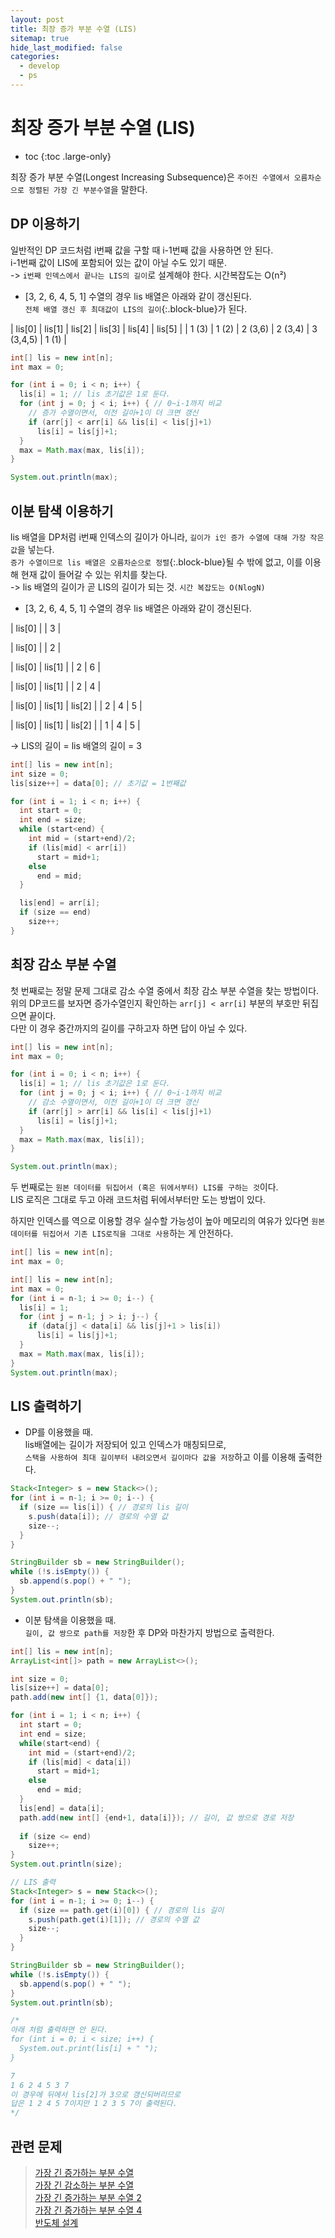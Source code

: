 ```yaml
---
layout: post
title: 최장 증가 부분 수열 (LIS)
sitemap: true
hide_last_modified: false
categories:
  - develop
  - ps
---
```

# 최장 증가 부분 수열 (LIS)

* toc
{:toc .large-only}

최장 증가 부분 수열(Longest Increasing Subsequence)은 `주어진 수열에서 오름차순으로 정렬된 가장 긴 부분수열`을 말한다. 

## DP 이용하기
일반적인 DP 코드처럼 i번째 값을 구할 때 i-1번째 값을 사용하면 안 된다.  
i-1번째 값이 LIS에 포함되어 있는 값이 아닐 수도 있기 때문.  
-> `i번째 인덱스에서 끝나는 LIS의 길이`로 설계해야 한다. 시간복잡도는 O(n²)

- [3, 2, 6, 4, 5, 1] 수열의 경우 lis 배열은 아래와 같이 갱신된다.  
`전체 배열 갱신 후 최대값이 LIS의 길이`{:.block-blue}가 된다.

| lis[0] | lis[1] | lis[2] | lis[3] | lis[4] | lis[5] |
| 1 (3) | 1 (2) | 2 (3,6) | 2 (3,4) | 3 (3,4,5) | 1 (1) |

```java
int[] lis = new int[n];
int max = 0;

for (int i = 0; i < n; i++) {
  lis[i] = 1; // lis 초기값은 1로 둔다.
  for (int j = 0; j < i; i++) { // 0~i-1까지 비교
    // 증가 수열이면서, 이전 길이+1이 더 크면 갱신
    if (arr[j] < arr[i] && lis[i] < lis[j]+1)
      lis[i] = lis[j]+1;
  }
  max = Math.max(max, lis[i]);
}

System.out.println(max);
```

## 이분 탐색 이용하기
lis 배열을 DP처럼 i번째 인덱스의 길이가 아니라, `길이가 i인 증가 수열에 대해 가장 작은 값`을 넣는다.  
`증가 수열이므로 lis 배열은 오름차순으로 정렬`{:.block-blue}될 수 밖에 없고, 이를 이용해 현재 값이 들어갈 수 있는 위치를 찾는다.  
-> lis 배열의 길이가 곧 LIS의 길이가 되는 것. `시간 복잡도는 O(NlogN)`

- [3, 2, 6, 4, 5, 1] 수열의 경우 lis 배열은 아래와 같이 갱신된다.

| lis[0] |
| 3 |

| lis[0] |
| 2 |

| lis[0] | lis[1] |
| 2 | 6 |

| lis[0] | lis[1] |
| 2 | 4 |

| lis[0] | lis[1] | lis[2] |
| 2 | 4 | 5 |

| lis[0] | lis[1] | lis[2] |
| 1 | 4 | 5 |

-> LIS의 길이 = lis 배열의 길이 = 3

```java
int[] lis = new int[n];
int size = 0;
lis[size++] = data[0]; // 초기값 = 1번째값

for (int i = 1; i < n; i++) {
  int start = 0;
  int end = size;
  while (start<end) {
    int mid = (start+end)/2;
    if (lis[mid] < arr[i])
      start = mid+1;
    else
      end = mid;
  }

  lis[end] = arr[i];
  if (size == end)
    size++;
}
```

## 최장 감소 부분 수열
첫 번째로는 정말 문제 그대로 감소 수열 중에서 최장 감소 부분 수열을 찾는 방법이다.  
위의 DP코드를 보자면 증가수열인지 확인하는 `arr[j] < arr[i]` 부분의 부호만 뒤집으면 끝이다.  
다만 이 경우 중간까지의 길이를 구하고자 하면 답이 아닐 수 있다.

```java
int[] lis = new int[n];
int max = 0;

for (int i = 0; i < n; i++) {
  lis[i] = 1; // lis 초기값은 1로 둔다.
  for (int j = 0; j < i; i++) { // 0~i-1까지 비교
    // 감소 수열이면서, 이전 길이+1이 더 크면 갱신
    if (arr[j] > arr[i] && lis[i] < lis[j]+1)
      lis[i] = lis[j]+1;
  }
  max = Math.max(max, lis[i]);
}

System.out.println(max);
```

두 번째로는 `원본 데이터를 뒤집어서 (혹은 뒤에서부터) LIS를 구하는 것`이다.  
LIS 로직은 그대로 두고 아래 코드처럼 뒤에서부터만 도는 방법이 있다.  

하지만 인덱스를 역으로 이용할 경우 실수할 가능성이 높아 메모리의 여유가 있다면 `원본 데이터를 뒤집어서 기존 LIS로직을 그대로 사용`하는 게 안전하다.

```java
int[] lis = new int[n];
int max = 0;

int[] lis = new int[n];
int max = 0;
for (int i = n-1; i >= 0; i--) {
  lis[i] = 1;
  for (int j = n-1; j > i; j--) {
    if (data[j] < data[i] && lis[j]+1 > lis[i])
      lis[i] = lis[j]+1;
  }
  max = Math.max(max, lis[i]);
}
System.out.println(max);
```

## LIS 출력하기
- DP를 이용했을 때.  
lis배열에는 길이가 저장되어 있고 인덱스가 매칭되므로,  
`스택을 사용하여 최대 길이부터 내려오면서 길이마다 값을 저장`하고 이를 이용해 출력한다.

```java
Stack<Integer> s = new Stack<>();
for (int i = n-1; i >= 0; i--) {
  if (size == lis[i]) { // 경로의 lis 길이
    s.push(data[i]); // 경로의 수열 값
    size--;
  }
}

StringBuilder sb = new StringBuilder();
while (!s.isEmpty()) {
  sb.append(s.pop() + " ");
}
System.out.println(sb);
```

- 이분 탐색을 이용했을 때.  
`길이, 값 쌍으로 path를 저장`한 후 DP와 마찬가지 방법으로 출력한다.

```java
int[] lis = new int[n];
ArrayList<int[]> path = new ArrayList<>();

int size = 0;
lis[size++] = data[0];
path.add(new int[] {1, data[0]});

for (int i = 1; i < n; i++) {    		
  int start = 0;
  int end = size;
  while(start<end) {
    int mid = (start+end)/2;
    if (lis[mid] < data[i])
      start = mid+1;
    else
      end = mid;
  }
  lis[end] = data[i];
  path.add(new int[] {end+1, data[i]}); // 길이, 값 쌍으로 경로 저장
  
  if (size <= end)
    size++;
}
System.out.println(size);

// LIS 출력
Stack<Integer> s = new Stack<>();
for (int i = n-1; i >= 0; i--) {
  if (size == path.get(i)[0]) { // 경로의 lis 길이
    s.push(path.get(i)[1]); // 경로의 수열 값
    size--;
  }
}

StringBuilder sb = new StringBuilder();
while (!s.isEmpty()) {
  sb.append(s.pop() + " ");
}
System.out.println(sb);

/*
아래 처럼 출력하면 안 된다.
for (int i = 0; i < size; i++) {
  System.out.print(lis[i] + " ");
}

7
1 6 2 4 5 3 7
이 경우에 뒤에서 lis[2]가 3으로 갱신되버리므로
답은 1 2 4 5 7이지만 1 2 3 5 7이 출력된다.
*/
```

## 관련 문제 

> [가장 긴 증가하는 부분 수열](https://www.acmicpc.net/problem/11053)  
[가장 긴 감소하는 부분 수열](https://www.acmicpc.net/problem/11722)  
[가장 긴 증가하는 부분 수열 2](https://www.acmicpc.net/problem/12015)  
[가장 긴 증가하는 부분 수열 4](https://www.acmicpc.net/problem/14002)  
[반도체 설계](https://www.acmicpc.net/problem/2352)
